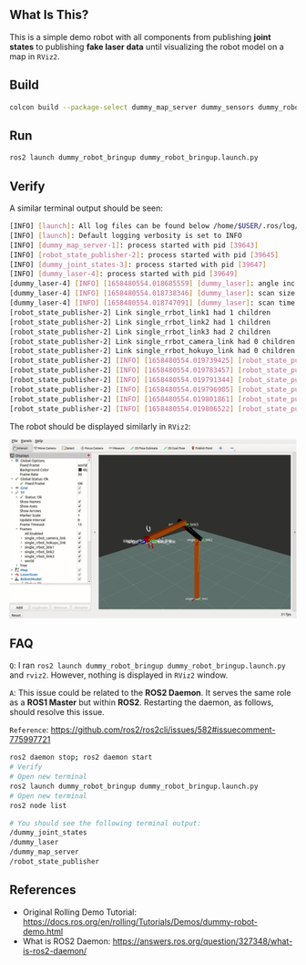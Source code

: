 ## **What Is This?**

This is a simple demo robot with all components from publishing **joint states** to publishing **fake laser data** until visualizing the robot model on a map in `RViz2`.

## **Build**

```bash
colcon build --package-select dummy_map_server dummy_sensors dummy_robot_bringup
```

## **Run**

```bash
ros2 launch dummy_robot_bringup dummy_robot_bringup.launch.py
```

## **Verify**

A similar terminal output should be seen:

```bash
[INFO] [launch]: All log files can be found below /home/$USER/.ros/log/2022-07-22-17-02-33-629155-comname-39641
[INFO] [launch]: Default logging verbosity is set to INFO
[INFO] [dummy_map_server-1]: process started with pid [39643]
[INFO] [robot_state_publisher-2]: process started with pid [39645]
[INFO] [dummy_joint_states-3]: process started with pid [39647]
[INFO] [dummy_laser-4]: process started with pid [39649]
[dummy_laser-4] [INFO] [1658480554.018685559] [dummy_laser]: angle inc:	0.004363
[dummy_laser-4] [INFO] [1658480554.018738346] [dummy_laser]: scan size:	1081
[dummy_laser-4] [INFO] [1658480554.018747091] [dummy_laser]: scan time increment: 0.000028
[robot_state_publisher-2] Link single_rrbot_link1 had 1 children
[robot_state_publisher-2] Link single_rrbot_link2 had 1 children
[robot_state_publisher-2] Link single_rrbot_link3 had 2 children
[robot_state_publisher-2] Link single_rrbot_camera_link had 0 children
[robot_state_publisher-2] Link single_rrbot_hokuyo_link had 0 children
[robot_state_publisher-2] [INFO] [1658480554.019739425] [robot_state_publisher]: got segment single_rrbot_camera_link
[robot_state_publisher-2] [INFO] [1658480554.019783457] [robot_state_publisher]: got segment single_rrbot_hokuyo_link
[robot_state_publisher-2] [INFO] [1658480554.019791344] [robot_state_publisher]: got segment single_rrbot_link1
[robot_state_publisher-2] [INFO] [1658480554.019796905] [robot_state_publisher]: got segment single_rrbot_link2
[robot_state_publisher-2] [INFO] [1658480554.019801861] [robot_state_publisher]: got segment single_rrbot_link3
[robot_state_publisher-2] [INFO] [1658480554.019806522] [robot_state_publisher]: got segment world
```

The robot should be displayed similarly in `RViz2`:

![](img/robot_in_rviz.gif)

## **FAQ**

`Q`: I ran `ros2 launch dummy_robot_bringup dummy_robot_bringup.launch.py` and `rviz2`. However, nothing is displayed in `RViz2` window.

`A`: This issue could be related to the **ROS2 Daemon**. It serves the same role as a **ROS1 Master** but within **ROS2**. Restarting the daemon, as follows, should resolve this issue.

`Reference`: https://github.com/ros2/ros2cli/issues/582#issuecomment-775997721

``` bash
ros2 daemon stop; ros2 daemon start
# Verify
# Open new terminal
ros2 launch dummy_robot_bringup dummy_robot_bringup.launch.py
# Open new terminal
ros2 node list 
```

```bash
# You should see the following terminal output:
/dummy_joint_states
/dummy_laser
/dummy_map_server
/robot_state_publisher
```

## **References**

- Original Rolling Demo Tutorial: https://docs.ros.org/en/rolling/Tutorials/Demos/dummy-robot-demo.html
- What is ROS2 Daemon: https://answers.ros.org/question/327348/what-is-ros2-daemon/
